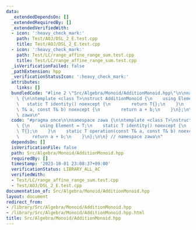 ```yaml
---
data:
  _extendedDependsOn: []
  _extendedRequiredBy: []
  _extendedVerifiedWith:
  - icon: ':heavy_check_mark:'
    path: Test/AOJ/DSL_2_E.test.cpp
    title: Test/AOJ/DSL_2_E.test.cpp
  - icon: ':heavy_check_mark:'
    path: Test/LC/range_affine_range_sum.test.cpp
    title: Test/LC/range_affine_range_sum.test.cpp
  _isVerificationFailed: false
  _pathExtension: hpp
  _verificationStatusIcon: ':heavy_check_mark:'
  attributes:
    links: []
  bundledCode: "#line 2 \"Src/Algebra/Monoid/AdditionMonoid.hpp\"\n\nnamespace zawa\
    \ {\n\ntemplate <class T>\nstruct AdditionMonoid {\n    using Element = T;\n \
    \   static T identity() noexcept {\n        return T{};\n    }\n    static T operation(const\
    \ T& a, const T& b) noexcept {\n        return a + b;\n    }\n};\n\n} // namespace\
    \ zawa\n"
  code: "#pragma once\n\nnamespace zawa {\n\ntemplate <class T>\nstruct AdditionMonoid\
    \ {\n    using Element = T;\n    static T identity() noexcept {\n        return\
    \ T{};\n    }\n    static T operation(const T& a, const T& b) noexcept {\n   \
    \     return a + b;\n    }\n};\n\n} // namespace zawa\n"
  dependsOn: []
  isVerificationFile: false
  path: Src/Algebra/Monoid/AdditionMonoid.hpp
  requiredBy: []
  timestamp: '2023-10-01 23:08:37+09:00'
  verificationStatus: LIBRARY_ALL_AC
  verifiedWith:
  - Test/LC/range_affine_range_sum.test.cpp
  - Test/AOJ/DSL_2_E.test.cpp
documentation_of: Src/Algebra/Monoid/AdditionMonoid.hpp
layout: document
redirect_from:
- /library/Src/Algebra/Monoid/AdditionMonoid.hpp
- /library/Src/Algebra/Monoid/AdditionMonoid.hpp.html
title: Src/Algebra/Monoid/AdditionMonoid.hpp
---
```

